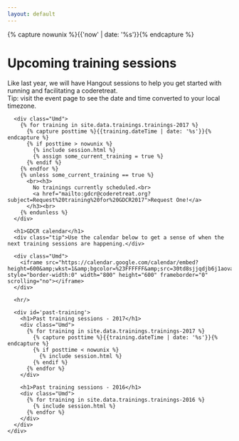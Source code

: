 ```yaml
---
layout: default
---
```


{% capture nowunix %}{{'now' | date: '%s'}}{% endcapture %}

<div id="main">
    <div id="content">
      <h1>Upcoming training sessions</h1>
      <div class="tip">Like last year, we will have Hangout sessions to help you get started with running and facilitating a coderetreat.</div>
      <div class="tip">Tip: visit the event page to see the date and time converted to your local timezone.</div>

      <div class="Umd">
        {% for training in site.data.trainings.trainings-2017 %}
          {% capture posttime %}{{training.dateTime | date: '%s'}}{% endcapture %}
          {% if posttime > nowunix %}
            {% include session.html %}
            {% assign some_current_training = true %}
          {% endif %}
        {% endfor %}
        {% unless some_current_training == true %}
          <br><h3>
            No trainings currently scheduled.<br>
            <a href="mailto:gdcr@coderetreat.org?subject=Request%20training%20for%20GDCR2017">Request One!</a>
          </h3><br>
        {% endunless %}
      </div>

      <h1>GDCR calendar</h1>
      <div class="tip">Use the calendar below to get a sense of when the next training sessions are happening.</div>

      <div class="Umd">
        <iframe src="https://calendar.google.com/calendar/embed?height=600&amp;wkst=1&amp;bgcolor=%23FFFFFF&amp;src=30td8sjjqdjb6j1aovas0tg0ug%40group.calendar.google.com&amp;color=%235F6B02&amp;ctz=Europe%2FBucharest" style="border-width:0" width="800" height="600" frameborder="0" scrolling="no"></iframe>
      </div>

      <hr/>

      <div id='past-training'>
        <h1>Past training sessions - 2017</h1>
        <div class="Umd">
          {% for training in site.data.trainings.trainings-2017 %}
            {% capture posttime %}{{training.dateTime | date: '%s'}}{% endcapture %}
            {% if posttime < nowunix %}
              {% include session.html %}
            {% endif %}
          {% endfor %}
        </div>

        <h1>Past training sessions - 2016</h1>
        <div class="Umd">
          {% for training in site.data.trainings.trainings-2016 %}
            {% include session.html %}
          {% endfor %}
        </div>
      </div>
    </div>
</div>

<!--/main-->
